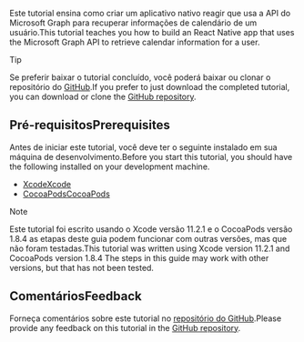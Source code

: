 <!-- markdownlint-disable MD002 MD041 -->

<span data-ttu-id="1306c-101">Este tutorial ensina como criar um aplicativo nativo reagir que usa a API do Microsoft Graph para recuperar informações de calendário de um usuário.</span><span class="sxs-lookup"><span data-stu-id="1306c-101">This tutorial teaches you how to build an React Native app that uses the Microsoft Graph API to retrieve calendar information for a user.</span></span>

> [!TIP]
> <span data-ttu-id="1306c-102">Se preferir baixar o tutorial concluído, você poderá baixar ou clonar o repositório do [GitHub](https://github.com/microsoftgraph/msgraph-training-ios-swift).</span><span class="sxs-lookup"><span data-stu-id="1306c-102">If you prefer to just download the completed tutorial, you can download or clone the [GitHub repository](https://github.com/microsoftgraph/msgraph-training-ios-swift).</span></span>

## <a name="prerequisites"></a><span data-ttu-id="1306c-103">Pré-requisitos</span><span class="sxs-lookup"><span data-stu-id="1306c-103">Prerequisites</span></span>

<span data-ttu-id="1306c-104">Antes de iniciar este tutorial, você deve ter o seguinte instalado em sua máquina de desenvolvimento.</span><span class="sxs-lookup"><span data-stu-id="1306c-104">Before you start this tutorial, you should have the following installed on your development machine.</span></span>

- [<span data-ttu-id="1306c-105">Xcode</span><span class="sxs-lookup"><span data-stu-id="1306c-105">Xcode</span></span>](https://developer.apple.com/xcode/)
- [<span data-ttu-id="1306c-106">CocoaPods</span><span class="sxs-lookup"><span data-stu-id="1306c-106">CocoaPods</span></span>](https://cocoapods.org)

> [!NOTE]
> <span data-ttu-id="1306c-107">Este tutorial foi escrito usando o Xcode versão 11.2.1 e o CocoaPods versão 1.8.4 as etapas deste guia podem funcionar com outras versões, mas que não foram testadas.</span><span class="sxs-lookup"><span data-stu-id="1306c-107">This tutorial was written using Xcode version 11.2.1 and CocoaPods version 1.8.4 The steps in this guide may work with other versions, but that has not been tested.</span></span>

## <a name="feedback"></a><span data-ttu-id="1306c-108">Comentários</span><span class="sxs-lookup"><span data-stu-id="1306c-108">Feedback</span></span>

<span data-ttu-id="1306c-109">Forneça comentários sobre este tutorial no [repositório do GitHub](https://github.com/microsoftgraph/msgraph-training-ios-swift).</span><span class="sxs-lookup"><span data-stu-id="1306c-109">Please provide any feedback on this tutorial in the [GitHub repository](https://github.com/microsoftgraph/msgraph-training-ios-swift).</span></span>
